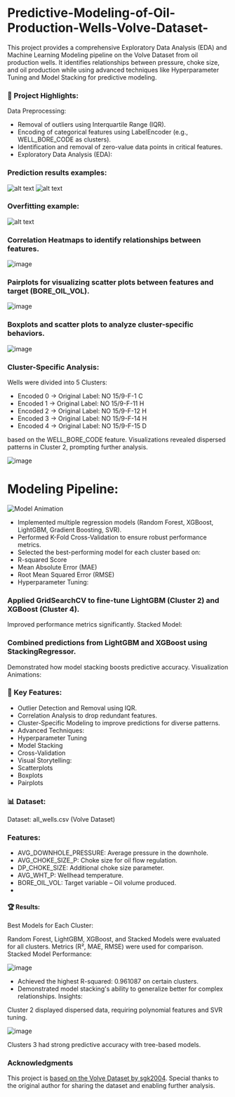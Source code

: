 # Predictive-Modeling-of-Oil-Production-Wells-Volve-Dataset-
This project provides a comprehensive Exploratory Data Analysis (EDA) and Machine Learning Modeling pipeline on the Volve Dataset from oil production wells. It identifies relationships between pressure, choke size, and oil production while using advanced techniques like Hyperparameter Tuning and Model Stacking for predictive modeling.

### 🚀 Project Highlights:
Data Preprocessing:
- Removal of outliers using Interquartile Range (IQR).
- Encoding of categorical features using LabelEncoder (e.g., WELL_BORE_CODE as clusters).
- Identification and removal of zero-value data points in critical features.
- Exploratory Data Analysis (EDA):

### Prediction results examples:
![alt text](image-2.png)
![alt text](image-1.png)

### Overfitting example:
![alt text](image-3.png)

### Correlation Heatmaps to identify relationships between features.
![image](https://github.com/user-attachments/assets/52e7b144-63eb-4677-bb31-ab87069f227b)

### Pairplots for visualizing scatter plots between features and target (BORE_OIL_VOL).
![image](https://github.com/user-attachments/assets/e66e5889-9f72-403f-8637-10802e22af86)

### Boxplots and scatter plots to analyze cluster-specific behaviors.
![image](https://github.com/user-attachments/assets/b276ca23-1744-4a7c-9b82-9ef45c8521ba)

### Cluster-Specific Analysis:

Wells were divided into 5 Clusters:

- Encoded 0 -> Original Label: NO 15/9-F-1 C
- Encoded 1 -> Original Label: NO 15/9-F-11 H
- Encoded 2 -> Original Label: NO 15/9-F-12 H
- Encoded 3 -> Original Label: NO 15/9-F-14 H
- Encoded 4 -> Original Label: NO 15/9-F-15 D

based on the WELL_BORE_CODE feature.
Visualizations revealed dispersed patterns in Cluster 2, prompting further analysis.

![image](https://github.com/user-attachments/assets/31af3864-2fb6-4149-9033-01f4f2d628dc)

# Modeling Pipeline:

![Model Animation](./demo.gif)

- Implemented multiple regression models (Random Forest, XGBoost, LightGBM, Gradient Boosting, SVR).
- Performed K-Fold Cross-Validation to ensure robust performance metrics.
- Selected the best-performing model for each cluster based on:
- R-squared Score
- Mean Absolute Error (MAE)
- Root Mean Squared Error (RMSE)
- Hyperparameter Tuning:

### Applied GridSearchCV to fine-tune LightGBM (Cluster 2) and XGBoost (Cluster 4).
Improved performance metrics significantly.
Stacked Model:

### Combined predictions from LightGBM and XGBoost using StackingRegressor.
Demonstrated how model stacking boosts predictive accuracy.
Visualization Animations:

### 🔑 Key Features:

- Outlier Detection and Removal using IQR.
- Correlation Analysis to drop redundant features.
- Cluster-Specific Modeling to improve predictions for diverse patterns.
- Advanced Techniques:
- Hyperparameter Tuning
- Model Stacking
- Cross-Validation
- Visual Storytelling:
- Scatterplots
- Boxplots
- Pairplots

### 📊 Dataset:
Dataset: all_wells.csv (Volve Dataset)

### Features:
- AVG_DOWNHOLE_PRESSURE: Average pressure in the downhole.
- AVG_CHOKE_SIZE_P: Choke size for oil flow regulation.
- DP_CHOKE_SIZE: Additional choke size parameter.
- AVG_WHT_P: Wellhead temperature.
- BORE_OIL_VOL: Target variable – Oil volume produced.
- 
#### 🏆 Results:
Best Models for Each Cluster:

Random Forest, LightGBM, XGBoost, and Stacked Models were evaluated for all clusters.
Metrics (R², MAE, RMSE) were used for comparison.
Stacked Model Performance:

![image](https://github.com/user-attachments/assets/17c2ed27-9ce8-4af3-9944-8ddd9680513b)

- Achieved the highest R-squared: 0.961087 on certain clusters.
- Demonstrated model stacking's ability to generalize better for complex relationships.
Insights:

Cluster 2 displayed dispersed data, requiring polynomial features and SVR tuning.

![image](https://github.com/user-attachments/assets/ae83d297-ef23-4a25-bfef-3b1c7f5e5bf3)

Clusters 3 had strong predictive accuracy with tree-based models.

### Acknowledgments
This project is [based on the Volve Dataset by sgk2004](https://github.com/sgk2004/Volve-Dataset). Special thanks to the original author for sharing the dataset and enabling further analysis.
